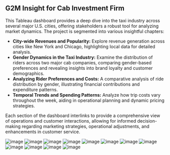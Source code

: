 
## G2M Insight for Cab Investment Firm

This Tableau dashboard provides a deep dive into the taxi industry across several major U.S. cities, offering stakeholders a robust tool for analyzing market dynamics. The project is segmented into various insightful chapters:

- **City-wide Revenues and Popularity:** Explore revenue generation across cities like New York and Chicago, highlighting local data for detailed analysis.
- **Gender Dynamics in the Taxi Industry:** Examine the distribution of riders across two major cab companies, comparing gender-based preferences and revealing insights into brand loyalty and customer demographics.
- **Analyzing Rider Preferences and Costs:** A comparative analysis of ride distribution by gender, illustrating financial contributions and expenditure patterns.
- **Temporal Trends and Spending Patterns:** Analyze how trip costs vary throughout the week, aiding in operational planning and dynamic pricing strategies.

Each section of the dashboard interlinks to provide a comprehensive view of operations and customer interactions, allowing for informed decision-making regarding marketing strategies, operational adjustments, and enhancements in customer service.

![image](https://github.com/Tamiyo22/AppointmentSchedulingApplication/assets/30645979/b25bc3ba-b70b-4bd3-842f-6e24effde4f9)
![image](https://github.com/Tamiyo22/AppointmentSchedulingApplication/assets/30645979/fb69a1ee-227e-45ea-b078-b07f1c33ccaf)
![image](https://github.com/Tamiyo22/AppointmentSchedulingApplication/assets/30645979/1d68e44d-bd77-4d64-8906-08bd6be8c216)
![image](https://github.com/Tamiyo22/AppointmentSchedulingApplication/assets/30645979/6ca8814e-1e81-4f2b-8bd6-67cbe746165d)
![image](https://github.com/Tamiyo22/AppointmentSchedulingApplication/assets/30645979/40d263fb-38f1-4706-8d45-89e1b170d4c1)
![image](https://github.com/Tamiyo22/AppointmentSchedulingApplication/assets/30645979/aa1dcde8-0e1a-4587-b958-e1b465e88a6b)
![image](https://github.com/Tamiyo22/AppointmentSchedulingApplication/assets/30645979/fa3c4e42-584b-4365-8c52-6c6563a8286c)
![image](https://github.com/Tamiyo22/AppointmentSchedulingApplication/assets/30645979/02b4ae12-f4b1-4e34-bf5c-a9009b9eefba)
![image](https://github.com/Tamiyo22/AppointmentSchedulingApplication/assets/30645979/27744c97-7a5a-42de-8aac-7a757237081d)
![image](https://github.com/Tamiyo22/AppointmentSchedulingApplication/assets/30645979/00626e59-9952-4c19-ac0a-1dbc18359834)
![image](https://github.com/Tamiyo22/AppointmentSchedulingApplication/assets/30645979/939b6cc6-ba24-4d0c-8544-4fdb341eb59f)
![image](https://github.com/Tamiyo22/AppointmentSchedulingApplication/assets/30645979/426157dc-3770-4cd4-b839-6412b424e5fc)
